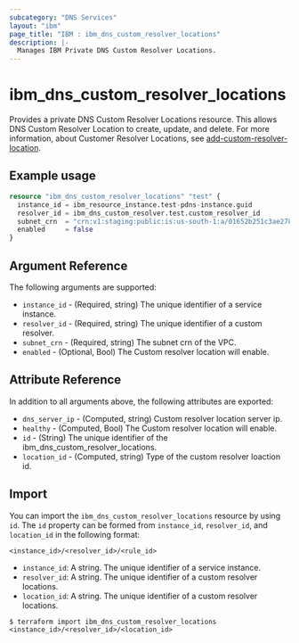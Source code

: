 ```yaml
---
subcategory: "DNS Services"
layout: "ibm"
page_title: "IBM : ibm_dns_custom_resolver_locations"
description: |-
  Manages IBM Private DNS Custom Resolver Locations.
---
```


# ibm_dns_custom_resolver_locations

Provides a private DNS Custom Resolver Locations resource. This allows DNS Custom Resolver Location to create, update, and delete. For more information, about Customer Resolver Locations, see [add-custom-resolver-location](https://cloud.ibm.com/apidocs/dns-svcs#add-custom-resolver-location).


## Example usage

```terraform
resource "ibm_dns_custom_resolver_locations" "test" {
  instance_id = ibm_resource_instance.test-pdns-instance.guid
  resolver_id = ibm_dns_custom_resolver.test.custom_resolver_id
  subnet_crn  = "crn:v1:staging:public:is:us-south-1:a/01652b251c3ae2787110a995d8db0135::subnet:0716-03d54d71-b438-4d20-b943-76d3d2a1a590"
  enabled     = false
}

```

## Argument Reference

The following arguments are supported:

* `instance_id` - (Required, string) The unique identifier of a service instance.
* `resolver_id` - (Required, string) The unique identifier of a custom resolver.
* `subnet_crn` - (Required, string) The subnet crn of the VPC.
* `enabled` - (Optional, Bool) The Custom resolver location will enable.


## Attribute Reference

In addition to all arguments above, the following attributes are exported:

* `dns_server_ip` - (Computed, string) Custom resolver location server ip.
* `healthy` - (Computed, Bool) The Custom resolver location will enable.
* `id` - (String) The unique identifier of the ibm_dns_custom_resolver_locations.
* `location_id` - (Computed, string) Type of the custom resolver loaction id.

## Import

You can import the `ibm_dns_custom_resolver_locations` resource by using `id`.
The `id` property can be formed from `instance_id`, `resolver_id`, and `location_id` in the following format:

```
<instance_id>/<resolver_id>/<rule_id>
```
* `instance_id`: A string. The unique identifier of a service instance.
* `resolver_id`: A string. The unique identifier of a custom resolver locations.
* `location_id`: A string. The unique identifier of a custom resolver locations.

```
$ terraform import ibm_dns_custom_resolver_locations <instance_id>/<resolver_id>/<location_id>
```